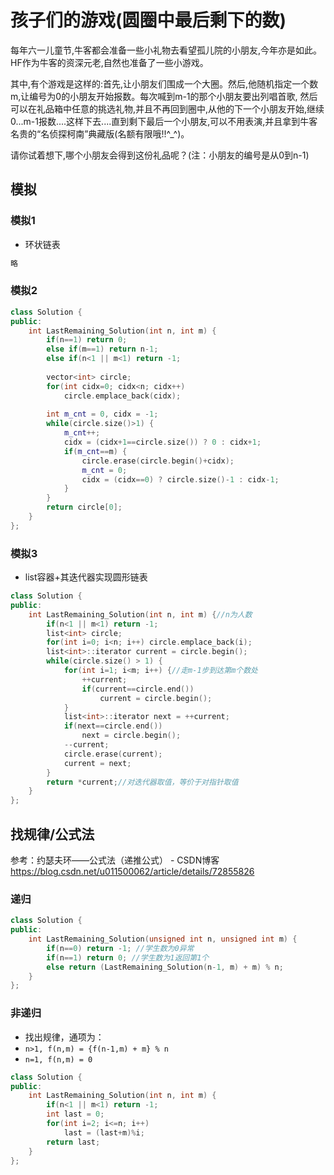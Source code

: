 # 孩子们的游戏(圆圈中最后剩下的数)

每年六一儿童节,牛客都会准备一些小礼物去看望孤儿院的小朋友,今年亦是如此。HF作为牛客的资深元老,自然也准备了一些小游戏。

其中,有个游戏是这样的:首先,让小朋友们围成一个大圈。然后,他随机指定一个数m,让编号为0的小朋友开始报数。每次喊到m-1的那个小朋友要出列唱首歌,
然后可以在礼品箱中任意的挑选礼物,并且不再回到圈中,从他的下一个小朋友开始,继续0...m-1报数....这样下去....直到剩下最后一个小朋友,可以不用表演,并且拿到牛客名贵的“名侦探柯南”典藏版(名额有限哦!!^_^)。

请你试着想下,哪个小朋友会得到这份礼品呢？(注：小朋友的编号是从0到n-1)

## 模拟

### 模拟1

- 环状链表

```cpp
略
```

### 模拟2

```cpp
class Solution {
public:
    int LastRemaining_Solution(int n, int m) {
        if(n==1) return 0;
        else if(m==1) return n-1;
        else if(n<1 || m<1) return -1;
        
        vector<int> circle;
        for(int cidx=0; cidx<n; cidx++)
            circle.emplace_back(cidx);
        
        int m_cnt = 0, cidx = -1;
        while(circle.size()>1) {
            m_cnt++;
            cidx = (cidx+1==circle.size()) ? 0 : cidx+1;
            if(m_cnt==m) {
                circle.erase(circle.begin()+cidx);
                m_cnt = 0;
                cidx = (cidx==0) ? circle.size()-1 : cidx-1;
            }
        }
        return circle[0];
    }
};
```

### 模拟3

- list容器+其迭代器实现圆形链表

```cpp
class Solution {
public:
    int LastRemaining_Solution(int n, int m) {//n为人数
        if(n<1 || m<1) return -1;
        list<int> circle;
        for(int i=0; i<n; i++) circle.emplace_back(i);
        list<int>::iterator current = circle.begin();
        while(circle.size() > 1) {
            for(int i=1; i<m; i++) {//走m-1步到达第m个数处 
                ++current;
                if(current==circle.end())
                    current = circle.begin();
            }
            list<int>::iterator next = ++current;
            if(next==circle.end())
                next = circle.begin();
            --current;
            circle.erase(current);
            current = next;
        }
        return *current;//对迭代器取值，等价于对指针取值
    }
};
```

## 找规律/公式法

参考：约瑟夫环——公式法（递推公式） - CSDN博客  
https://blog.csdn.net/u011500062/article/details/72855826

### 递归

```cpp
class Solution {
public:
    int LastRemaining_Solution(unsigned int n, unsigned int m) {
        if(n==0) return -1; //学生数为0异常
        if(n==1) return 0; //学生数为1返回第1个
        else return (LastRemaining_Solution(n-1, m) + m) % n;
    }
};
```

### 非递归

- 找出规律，通项为：  
- `n>1, f(n,m) = {f(n-1,m) + m} % n`  
- `n=1, f(n,m) = 0`  

```cpp
class Solution {
public:
    int LastRemaining_Solution(int n, int m) {
        if(n<1 || m<1) return -1;
        int last = 0;
        for(int i=2; i<=n; i++)
            last = (last+m)%i;
        return last;
    }
};
```
